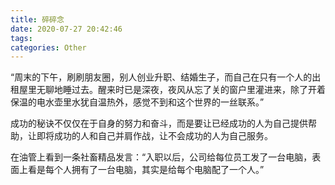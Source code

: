 ```yaml
---
title: 碎碎念
date: 2020-07-27 20:42:46
tags:
categories: Other
---
```


“周末的下午，刷刷朋友圈，别人创业升职、结婚生子，而自己在只有一个人的出租屋里无聊地睡过去。醒来时已是深夜，夜风从忘了关的窗户里灌进来，除了开着保温的电水壶里水犹自温热外，感觉不到和这个世界的一丝联系。”

成功的秘诀不仅仅在于自身的努力和奋斗，而是要让已经成功的人为自己提供帮助，让即将成功的人和自己并肩作战，让不会成功的人为自己服务。

在油管上看到一条社畜精品发言：“入职以后，公司给每位员工发了一台电脑，表面上看是每个人拥有了一台电脑，其实是给每个电脑配了一个人。”

